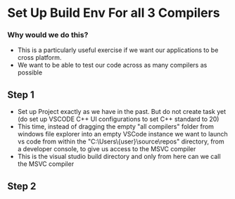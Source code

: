 # Set Up Build Env For all 3 Compilers

### Why would we do this?

- This is a particularly useful exercise if we want our applications to be cross platform.
- We want to be able to test our code across as many compilers as possible

## Step 1

- Set up Project exactly as we have in the past. But do not create task yet (do set up VSCODE C++ UI configurations to set C++ standard to 20)
- This time, instead of dragging the empty "all compilers" folder from windows file explorer into an empty VSCode instance we want to launch vs code from within the "C:\Users\\{user}\source\repos" directory, from a developer console, to give us access to the MSVC compiler
- This is the visual studio build directory and only from here can we call the MSVC compiler

## Step 2